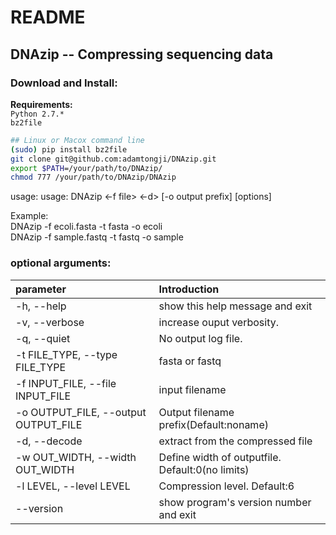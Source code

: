 README
=============
## DNAzip -- Compressing sequencing data

### Download and Install: 
**Requirements:** <br>
`Python 2.7.*` <br>
`bz2file` <br>


```Bash
## Linux or Macox command line
(sudo) pip install bz2file
git clone git@github.com:adamtongji/DNAzip.git
export $PATH=/your/path/to/DNAzip/
chmod 777 /your/path/to/DNAzip/DNAzip
```

usage:  usage: DNAzip <-f file> <-d> [-o output prefix] [options] <br>

Example: <br>
DNAzip -f ecoli.fasta -t fasta -o ecoli <br>
DNAzip -f sample.fastq -t fastq -o sample <br>

### optional arguments: 
|  parameter   |  Introduction |
| :---------- | :-------- |
|  -h, --help    |        show this help message and exit 
|  -v, --verbose  |       increase ouput verbosity.
|  -q, --quiet   |        No output log file.
|  -t FILE_TYPE, --type FILE_TYPE |  fasta or fastq
|  -f INPUT_FILE, --file INPUT_FILE |   input filename
|  -o OUTPUT_FILE, --output OUTPUT_FILE |  Output filename prefix(Default:noname)
|  -d, --decode   |       extract from the compressed file
|  -w OUT_WIDTH, --width OUT_WIDTH |  Define width of outputfile. Default:0(no limits)
|  -l LEVEL, --level LEVEL |  Compression level. Default:6
|  --version     |        show program's version number and exit
